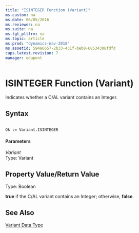 ```yaml
---
title: "ISINTEGER Function (Variant)"
ms.custom: na
ms.date: 06/05/2016
ms.reviewer: na
ms.suite: na
ms.tgt_pltfrm: na
ms.topic: article
ms.prod: "dynamics-nav-2018"
ms.assetid: 594a6657-2b33-431f-beb8-68534308fdfd
caps.latest.revision: 7
manager: edupont
---
```

# ISINTEGER Function (Variant)
Indicates whether a C/AL variant contains an Integer.  
  
## Syntax  
  
```  
  
Ok := Variant.ISINTEGER  
```  
  
#### Parameters  
 *Variant*  
 Type: Variant  
  
## Property Value/Return Value  
 Type: Boolean  
  
 **true** if the C/AL variant contains an Integer; otherwise, **false**.  
  
## See Also  
 [Variant Data Type](Variant-Data-Type.md)